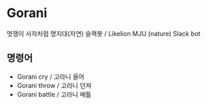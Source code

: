 # Gorani

멋쟁이 사자처럼 명지대(자연) 슬랙봇 / Likelion MJU (nature) Slack bot

## 명령어

- Gorani cry / 고라니 울어
- Gorani throw / 고라니 던져
- Gorani battle / 고라니 배틀
